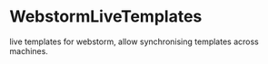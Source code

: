 WebstormLiveTemplates
=====================

live templates for webstorm, allow synchronising templates across machines.
